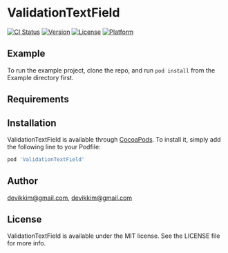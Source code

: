 # ValidationTextField

[![CI Status](https://img.shields.io/travis/devikkim@gmail.com/ValidationTextField.svg?style=flat)](https://travis-ci.org/devikkim@gmail.com/ValidationTextField)
[![Version](https://img.shields.io/cocoapods/v/ValidationTextField.svg?style=flat)](https://cocoapods.org/pods/ValidationTextField)
[![License](https://img.shields.io/cocoapods/l/ValidationTextField.svg?style=flat)](https://cocoapods.org/pods/ValidationTextField)
[![Platform](https://img.shields.io/cocoapods/p/ValidationTextField.svg?style=flat)](https://cocoapods.org/pods/ValidationTextField)

## Example

To run the example project, clone the repo, and run `pod install` from the Example directory first.

## Requirements

## Installation

ValidationTextField is available through [CocoaPods](https://cocoapods.org). To install
it, simply add the following line to your Podfile:

```ruby
pod 'ValidationTextField'
```

## Author

devikkim@gmail.com, devikkim@gmail.com

## License

ValidationTextField is available under the MIT license. See the LICENSE file for more info.
